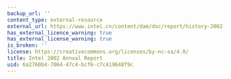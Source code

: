 ```yaml
---
backup_url: ''
content_type: external-resource
external_url: https://www.intel.cn/content/dam/doc/report/history-2002-annual-report.pdf
has_external_licence_warning: true
has_external_license_warning: true
is_broken: ''
license: https://creativecommons.org/licenses/by-nc-sa/4.0/
title: Intel 2002 Annual Report
uid: 6a2760b4-7064-47c4-bcf6-c7c419648f9c
---
```

